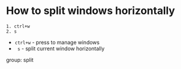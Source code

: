# How to split windows horizontally

```vim
1. ctrl+w
2. s 
```

- `ctrl+w` - press to manage windows
- ` s` - split current window horizontally

group: split


